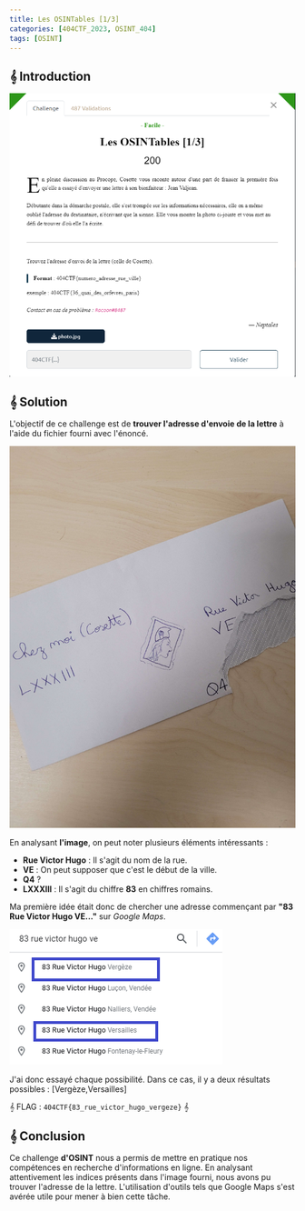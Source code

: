 ```yaml
---
title: Les OSINTables [1/3]
categories: [404CTF_2023, OSINT_404]
tags: [OSINT]
---
```


## 𝄞 Introduction

![Intro](/assets/images/404CTF_2023/OSINT/Les_OSINTables_1/intro.png)


## 𝄞 Solution

L'objectif de ce challenge est de **trouver l'adresse d'envoie de la lettre** à l'aide du fichier fourni avec l'énoncé.

![Image](/assets/images/404CTF_2023/OSINT/Les_OSINTables_1/image.png)

En analysant **l'image**, on peut noter plusieurs éléments intéressants :

- **Rue Victor Hugo** : Il s'agit du nom de la rue.
- **VE** : On peut supposer que c'est le début de la ville.
- **Q4** ?
- **LXXXIII** : Il s'agit du chiffre **83** en chiffres romains.

Ma première idée était donc de chercher une adresse commençant par **"83 Rue Victor Hugo VE..."** sur *Google Maps*.

![Maps](/assets/images/404CTF_2023/OSINT/Les_OSINTables_1/maps.png)

J'ai donc essayé chaque possibilité. Dans ce cas, il y a deux résultats possibles : [Vergèze,Versailles]
 

𝄞 FLAG : `404CTF{83_rue_victor_hugo_vergeze}` 𝄞

## 𝄞 Conclusion
Ce challenge **d'OSINT** nous a permis de mettre en pratique nos compétences en recherche d'informations en ligne. En analysant attentivement les indices présents dans l'image fourni, nous avons pu trouver l'adresse de la lettre. L'utilisation d'outils tels que Google Maps s'est avérée utile pour mener à bien cette tâche.





